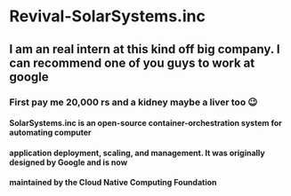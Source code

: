 # Revival-SolarSystems.inc
## I am an real intern at this kind off big company. I can recommend one of you guys to work at google
### First pay me 20,000 rs and a kidney maybe a liver too 😉
#### SolarSystems.inc is an open-source container-orchestration system for automating computer 
#### application deployment, scaling, and management. It was originally designed by Google and is now 
#### maintained by the Cloud Native Computing Foundation
